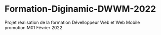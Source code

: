 # Formation-Diginamic-DWWM-2022
 Projet réalisation de la formation Dévelloppeur Web et Web Mobile promotion M01 Février 2022
